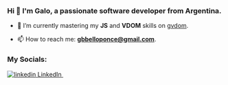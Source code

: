 ### Hi 👋 I'm Galo, a passionate software developer from Argentina.

- 🌱 I’m currently mastering my **JS** and **VDOM** skills on [gvdom](https://github.com/galobponce/gvdom).

- 📫 How to reach me: **gbbelloponce@gmail.com**.

<h3 align="left">My Socials:</h3>
<p align="left">
  <a href="https://www.linkedin.com/in/galo-benjamin-bello-ponce-1957a620b/" target="blank">
    <img src="https://i.stack.imgur.com/gVE0j.png" alt="linkedin"> LinkedIn
  </a>
  &nbsp;
</p>

